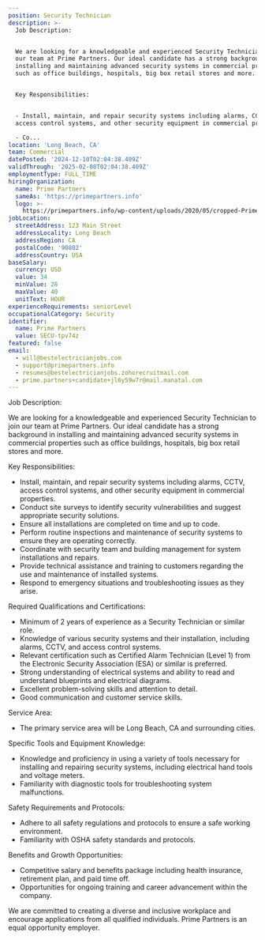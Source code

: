 ```yaml
---
position: Security Technician
description: >-
  Job Description:


  We are looking for a knowledgeable and experienced Security Technician to join
  our team at Prime Partners. Our ideal candidate has a strong background in
  installing and maintaining advanced security systems in commercial properties
  such as office buildings, hospitals, big box retail stores and more. 


  Key Responsibilities:


  - Install, maintain, and repair security systems including alarms, CCTV,
  access control systems, and other security equipment in commercial properties.

  - Co...
location: 'Long Beach, CA'
team: Commercial
datePosted: '2024-12-10T02:04:38.409Z'
validThrough: '2025-02-08T02:04:38.409Z'
employmentType: FULL_TIME
hiringOrganization:
  name: Prime Partners
  sameAs: 'https://primepartners.info'
  logo: >-
    https://primepartners.info/wp-content/uploads/2020/05/cropped-Prime-Partners-Logo-NO-BG-1-1.png
jobLocation:
  streetAddress: 123 Main Street
  addressLocality: Long Beach
  addressRegion: CA
  postalCode: '90802'
  addressCountry: USA
baseSalary:
  currency: USD
  value: 34
  minValue: 28
  maxValue: 40
  unitText: HOUR
experienceRequirements: seniorLevel
occupationalCategory: Security
identifier:
  name: Prime Partners
  value: SECU-tpv74z
featured: false
email:
  - will@bestelectricianjobs.com
  - support@primepartners.info
  - resumes@bestelectricianjobs.zohorecruitmail.com
  - prime.partners+candidate+jl6y59w7r@mail.manatal.com
---
```




Job Description:

We are looking for a knowledgeable and experienced Security Technician to join our team at Prime Partners. Our ideal candidate has a strong background in installing and maintaining advanced security systems in commercial properties such as office buildings, hospitals, big box retail stores and more. 

Key Responsibilities:

- Install, maintain, and repair security systems including alarms, CCTV, access control systems, and other security equipment in commercial properties.
- Conduct site surveys to identify security vulnerabilities and suggest appropriate security solutions.
- Ensure all installations are completed on time and up to code.
- Perform routine inspections and maintenance of security systems to ensure they are operating correctly.
- Coordinate with security team and building management for system installations and repairs.
- Provide technical assistance and training to customers regarding the use and maintenance of installed systems.
- Respond to emergency situations and troubleshooting issues as they arise.

Required Qualifications and Certifications:

- Minimum of 2 years of experience as a Security Technician or similar role.
- Knowledge of various security systems and their installation, including alarms, CCTV, and access control systems.
- Relevant certification such as Certified Alarm Technician (Level 1) from the Electronic Security Association (ESA) or similar is preferred.
- Strong understanding of electrical systems and ability to read and understand blueprints and electrical diagrams.
- Excellent problem-solving skills and attention to detail.
- Good communication and customer service skills.

Service Area:

- The primary service area will be Long Beach, CA and surrounding cities. 

Specific Tools and Equipment Knowledge:

- Knowledge and proficiency in using a variety of tools necessary for installing and repairing security systems, including electrical hand tools and voltage meters.
- Familiarity with diagnostic tools for troubleshooting system malfunctions.

Safety Requirements and Protocols:

- Adhere to all safety regulations and protocols to ensure a safe working environment.
- Familiarity with OSHA safety standards and protocols.

Benefits and Growth Opportunities:

- Competitive salary and benefits package including health insurance, retirement plan, and paid time off.
- Opportunities for ongoing training and career advancement within the company.

We are committed to creating a diverse and inclusive workplace and encourage applications from all qualified individuals. Prime Partners is an equal opportunity employer.
